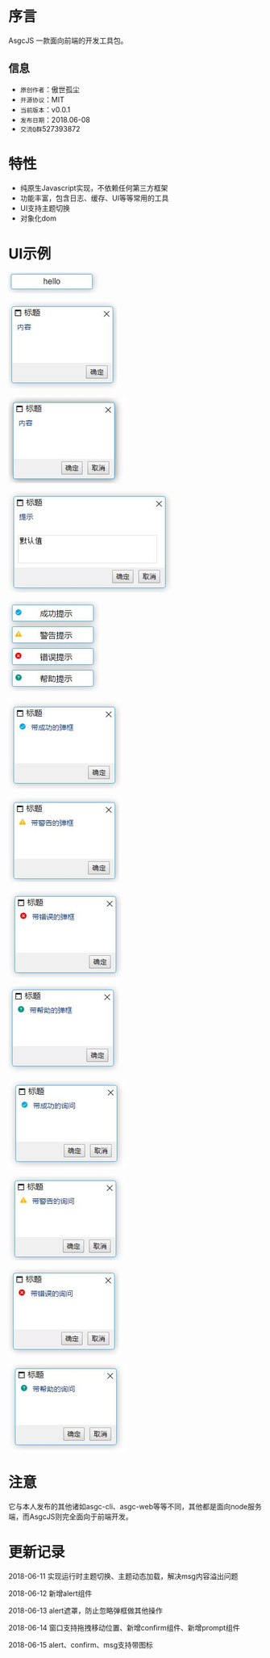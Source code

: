 # 序言

AsgcJS 一款面向前端的开发工具包。

## 信息

- `原创作者`：傲世孤尘
- `开源协议`：MIT
- `当前版本`：v0.0.1
- `发布日期`：2018.06-08
- `交流Q群`527393872 

# 特性

- 纯原生Javascript实现，不依赖任何第三方框架
- 功能丰富，包含日志、缓存、UI等等常用的工具
- UI支持主题切换
- 对象化dom

# UI示例

![](img/01.jpg)

![](img/02.jpg)

![](img/03.jpg)

![](img/04.jpg)

![](img/05.jpg)

![](img/06.jpg)

![](img/07.jpg)

![](img/08.jpg)

![](img/09.jpg)

![](img/10.jpg)

![](img/11.jpg)

![](img/12.jpg)

![](img/13.jpg)


# 注意

它与本人发布的其他诸如asgc-cli、asgc-web等等不同，其他都是面向node服务端，而AsgcJS则完全面向于前端开发。

# 更新记录

2018-06-11 实现运行时主题切换、主题动态加载，解决msg内容溢出问题

2018-06-12 新增alert组件

2018-06-13 alert遮罩，防止忽略弹框做其他操作

2018-06-14 窗口支持拖拽移动位置、新增confirm组件、新增prompt组件

2018-06-15 alert、confirm、msg支持带图标